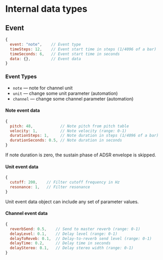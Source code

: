 # Internal data types

## Event

```js
{
  event: "note",    // Event type
  timeSteps: 12,    // Event start time in steps (1/4096 of a bar)
  timeSeconds: 6,   // Event start time in seconds
  data: {},         // Event data
}

```

### Event Types

- `note` — note for channel unit
- `unit` — change some unit parameter (automation)
- `channel` — change some channel parameter (automation)

#### Note event data

```js
{
  pitch: 48,            // Note pitch from pitch table
  velocity: 1,          // Note velocity (range: 0-1)
  durationSteps: 1,     // Note duration in steps (1/4096 of a bar)
  durationSeconds: 0.5, // Note duration in seconds
}
```

If note duration is zero, the sustain phase of ADSR envelope is skipped.

#### Unit event data

```js
{
  cutoff: 200,    // Filter cutoff frequency in Hz
  resonance: 1,   // Filter resonance
}
```

Unit event data object can include any set of parameter values.

#### Channel event data

```js
{
  reverbSend: 0.5,    // Send to master reverb (range: 0-1)
  delayLevel: 0.1,    // Delay level (range: 0-1)
  delayToReveb: 0.1,  // Delay-to-reverb send level (range: 0-1)
  delayTime: 0.2,     // Delay time in seconds
  delayStereo: 0.1,   // Delay stereo width (range: 0-1)
}
```
